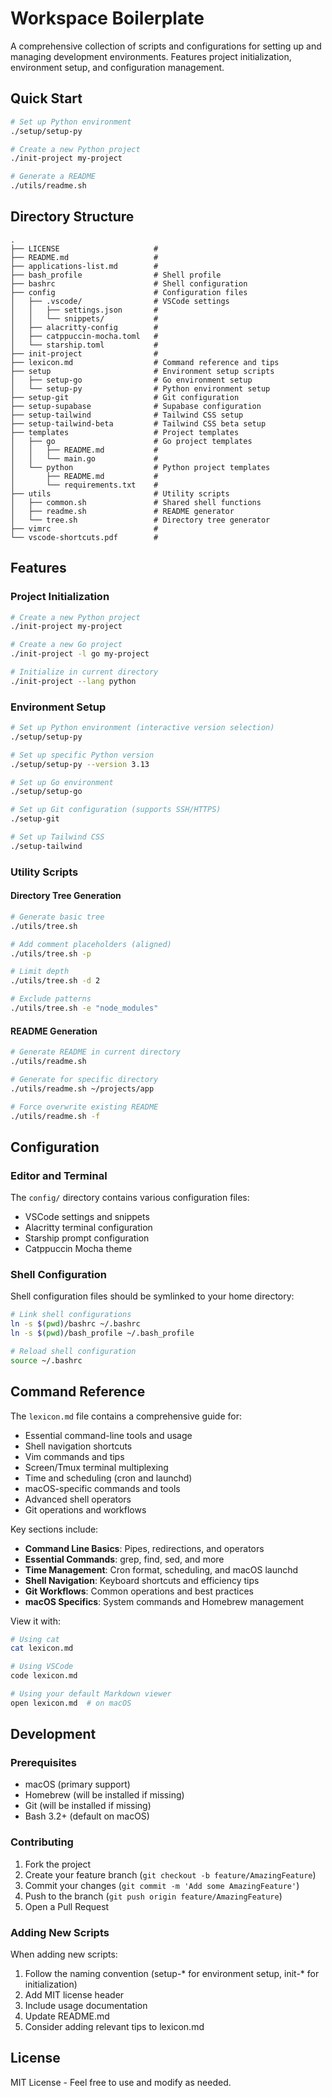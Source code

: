 # Workspace Boilerplate

A comprehensive collection of scripts and configurations for setting up and managing development environments. Features project initialization, environment setup, and configuration management.

## Quick Start

```bash
# Set up Python environment
./setup/setup-py

# Create a new Python project
./init-project my-project

# Generate a README
./utils/readme.sh
```

## Directory Structure

```
.
├── LICENSE                     # 
├── README.md                   # 
├── applications-list.md        # 
├── bash_profile                # Shell profile
├── bashrc                      # Shell configuration
├── config                      # Configuration files
│   ├── .vscode/                # VSCode settings
│   │   ├── settings.json       # 
│   │   └── snippets/           # 
│   ├── alacritty-config        # 
│   ├── catppuccin-mocha.toml   # 
│   └── starship.toml           # 
├── init-project                # 
├── lexicon.md                  # Command reference and tips
├── setup                       # Environment setup scripts
│   ├── setup-go                # Go environment setup
│   └── setup-py                # Python environment setup
├── setup-git                   # Git configuration
├── setup-supabase              # Supabase configuration
├── setup-tailwind              # Tailwind CSS setup
├── setup-tailwind-beta         # Tailwind CSS beta setup
├── templates                   # Project templates
│   ├── go                      # Go project templates
│   │   ├── README.md           # 
│   │   └── main.go             # 
│   └── python                  # Python project templates
│       ├── README.md           # 
│       └── requirements.txt    # 
├── utils                       # Utility scripts
│   ├── common.sh               # Shared shell functions
│   ├── readme.sh               # README generator
│   └── tree.sh                 # Directory tree generator
├── vimrc                       # 
└── vscode-shortcuts.pdf        # 
```

## Features

### Project Initialization
```bash
# Create a new Python project
./init-project my-project

# Create a new Go project
./init-project -l go my-project

# Initialize in current directory
./init-project --lang python
```

### Environment Setup
```bash
# Set up Python environment (interactive version selection)
./setup/setup-py

# Set up specific Python version
./setup/setup-py --version 3.13

# Set up Go environment
./setup/setup-go

# Set up Git configuration (supports SSH/HTTPS)
./setup-git

# Set up Tailwind CSS
./setup-tailwind
```

### Utility Scripts

#### Directory Tree Generation
```bash
# Generate basic tree
./utils/tree.sh

# Add comment placeholders (aligned)
./utils/tree.sh -p

# Limit depth
./utils/tree.sh -d 2

# Exclude patterns
./utils/tree.sh -e "node_modules"
```

#### README Generation
```bash
# Generate README in current directory
./utils/readme.sh

# Generate for specific directory
./utils/readme.sh ~/projects/app

# Force overwrite existing README
./utils/readme.sh -f
```

## Configuration

### Editor and Terminal
The `config/` directory contains various configuration files:
- VSCode settings and snippets
- Alacritty terminal configuration
- Starship prompt configuration
- Catppuccin Mocha theme

### Shell Configuration
Shell configuration files should be symlinked to your home directory:
```bash
# Link shell configurations
ln -s $(pwd)/bashrc ~/.bashrc
ln -s $(pwd)/bash_profile ~/.bash_profile

# Reload shell configuration
source ~/.bashrc
```

## Command Reference

The `lexicon.md` file contains a comprehensive guide for:
- Essential command-line tools and usage
- Shell navigation shortcuts
- Vim commands and tips
- Screen/Tmux terminal multiplexing
- Time and scheduling (cron and launchd)
- macOS-specific commands and tools
- Advanced shell operators
- Git operations and workflows

Key sections include:
- **Command Line Basics**: Pipes, redirections, and operators
- **Essential Commands**: grep, find, sed, and more
- **Time Management**: Cron format, scheduling, and macOS launchd
- **Shell Navigation**: Keyboard shortcuts and efficiency tips
- **Git Workflows**: Common operations and best practices
- **macOS Specifics**: System commands and Homebrew management

View it with:
```bash
# Using cat
cat lexicon.md

# Using VSCode
code lexicon.md

# Using your default Markdown viewer
open lexicon.md  # on macOS
```

## Development

### Prerequisites
- macOS (primary support)
- Homebrew (will be installed if missing)
- Git (will be installed if missing)
- Bash 3.2+ (default on macOS)

### Contributing
1. Fork the project
2. Create your feature branch (`git checkout -b feature/AmazingFeature`)
3. Commit your changes (`git commit -m 'Add some AmazingFeature'`)
4. Push to the branch (`git push origin feature/AmazingFeature`)
5. Open a Pull Request

### Adding New Scripts
When adding new scripts:
1. Follow the naming convention (setup-* for environment setup, init-* for initialization)
2. Add MIT license header
3. Include usage documentation
4. Update README.md
5. Consider adding relevant tips to lexicon.md

## License

MIT License - Feel free to use and modify as needed.
